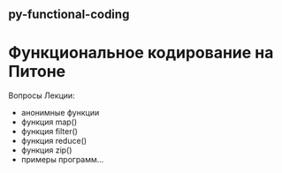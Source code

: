 ## py-functional-coding
# Функциональное кодирование на Питоне

Вопросы Лекции:  
* анонимные функции  
* функция map()  
* функция filter()  
* функция reduce()  
* функция zip()  
* примеры программ...    
  
    
